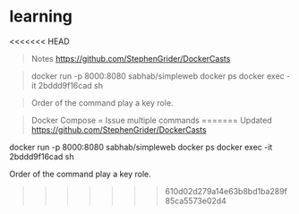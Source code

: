 # learning
<<<<<<< HEAD

>Notes
>https://github.com/StephenGrider/DockerCasts


>docker run -p 8000:8080 sabhab/simpleweb
>docker ps
>docker exec -it 2bddd9f16cad sh

>Order of the command play a key role.

>Docker Compose = Issue multiple commands
=======
Updated
https://github.com/StephenGrider/DockerCasts


docker run -p 8000:8080 sabhab/simpleweb
docker ps
docker exec -it 2bddd9f16cad sh

Order of the command play a key role.

>>>>>>> 610d02d279a14e63b8bd1ba289f85ca5573e02d4

